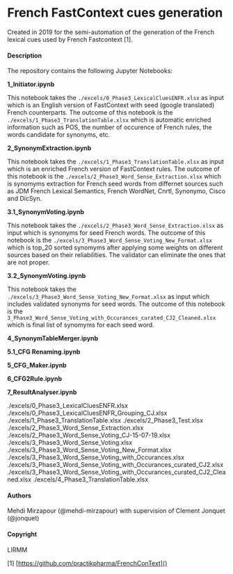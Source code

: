 # French FastContext cues generation

Created in 2019 for the semi-automation of the generation of the French lexical cues used by French Fastcontext [1].

#### Description
The repository contains the following Jupyter Notebooks:  



**1_Initiator.ipynb**   

This notebook takes the `./excels/0_Phase3_LexicalCluesENFR.xlsx` as input which is an English version of FastContext with seed (google translated) French counterparts. The outcome of this notebook is the `./excels/1_Phase3_TranslationTable.xlsx` which is automatic enriched information such as POS, the number of occurence of French rules, the words candidate for synonyms, etc.  

**2_SynonymExtraction.ipynb**  

This notebook takes the `./excels/1_Phase3_TranslationTable.xlsx` as input which is an enriched French version of FastContext rules. The outcome of this notebook is the `./excels/2_Phase3_Word_Sense_Extraction.xlsx` which is synomyms extraction for French seed words from differnet sources such as JDM French Lexical Semantics, French WordNet, Cnrtl, Synonymo, Cisco and DicSyn.  

**3.1_SynonymVoting.ipynb**  

This notebook takes the `./excels/2_Phase3_Word_Sense_Extraction.xlsx` as input which is synonyms for seed French words. The outcome of this notebook is the `./excels/3_Phase3_Word_Sense_Voting_New_Format.xlsx` which is top_20 sorted synomyms after applying some weights on different sources based on their reliabilities. The validator can eliminate the ones that are not proper.

**3.2_SynonymVoting.ipynb**  

This notebook takes the `./excels/3_Phase3_Word_Sense_Voting_New_Format.xlsx` as input which includes validated synonyms for seed words. The outcome of this notebook is the `3_Phase3_Word_Sense_Voting_with_Occurances_curated_CJ2_Cleaned.xlsx` which is final list of synomyms for each seed word. 

**4_SynonymTableMerger.ipynb**  

**5.1_CFG Renaming.ipynb**  

**5_CFG_Maker.ipynb**  

**6_CFG2Rule.ipynb**  

**7_ResultAnalyser.ipynb**  



./excels/0_Phase3_LexicalCluesENFR.xlsx
./excels/0_Phase3_LexicalCluesENFR_Grouping_CJ.xlsx
./excels/1_Phase3_TranslationTable.xlsx
./excels/2_Phase3_Test.xlsx
./excels/2_Phase3_Word_Sense_Extraction.xlsx
./excels/2_Phase3_Word_Sense_Voting_CJ-15-07-19.xlsx
./excels/3_Phase3_Word_Sense_Voting.xlsx
./excels/3_Phase3_Word_Sense_Voting_New_Format.xlsx
./excels/3_Phase3_Word_Sense_Voting_with_Occurances.xlsx
./excels/3_Phase3_Word_Sense_Voting_with_Occurances_curated_CJ2.xlsx
./excels/3_Phase3_Word_Sense_Voting_with_Occurances_curated_CJ2_Cleaned.xlsx
./excels/4_Phase3_TranslationTable.xlsx



#### Authors 
Mehdi Mirzapour (@mehdi-mirzapour) with supervision of Clement Jonquet (@jonquet)

#### Copyright
LIRMM


[1] [https://github.com/practikpharma/FrenchConText]()
